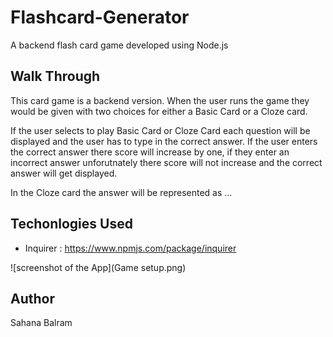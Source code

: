 # Flashcard-Generator
A backend flash card game developed using Node.js

## Walk Through
This card game is a backend version. When the user runs the game they would be given with two choices for either a Basic Card or a Cloze card. 

If the user selects to play Basic Card or Cloze Card each question will be displayed and the user has to type in the correct answer. If the user enters the correct answer there score will increase by one, if they enter an incorrect answer unforutnately there score will not increase and the correct answer will get displayed. 

In the Cloze card the answer will be represented as ...

## Techonlogies Used

- Inquirer : https://www.npmjs.com/package/inquirer

![screenshot of the App](Game setup.png)

## Author

Sahana Balram
